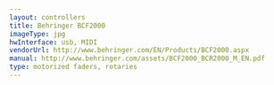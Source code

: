 ```yaml
---
layout: controllers
title: Behringer BCF2000
imageType: jpg
hwInterface: usb, MIDI
vendorUrl: http://www.behringer.com/EN/Products/BCF2000.aspx
manual: http://www.behringer.com/assets/BCF2000_BCR2000_M_EN.pdf
type: motorized faders, rotaries
---
```



